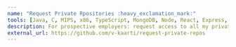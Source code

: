 ```yaml
---
name: "Request Private Rpositories :heavy_exclamation_mark:"
tools: [Java, C, MIPS, x86, TypeScript, MongoDB, Node, React, Express, AWS, Bash, OCaml]
description: For prospective employers: request access to all my private project/company repositories and projects, which have clauses on restricted access.
external_url: https://github.com/v-kaarti/request-private-repos
---
```

